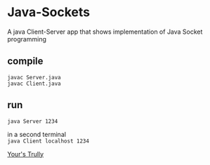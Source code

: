 # Java-Sockets
A java Client-Server app that shows implementation of Java Socket programming

## compile  
`javac Server.java`   
`javac Client.java`

## run
`java Server 1234`

in a second terminal  
`java Client localhost 1234`

<a href="https://github.com/wangai" target="_blank">Your's Trully</a>
